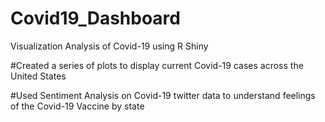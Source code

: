 # Covid19_Dashboard
Visualization Analysis of Covid-19 using R Shiny

#Created a series of plots to display current Covid-19 cases across the United States

#Used Sentiment Analysis on Covid-19 twitter data to understand feelings of the Covid-19 Vaccine by state
